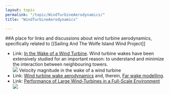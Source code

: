 ```yaml
---
layout: topic
permalink: "/topic/WindTurbineAerodynamics/"
title: "WindTurbineAerodynamics"

---
```


##A place for links and discussions about wind turbine aerodynamics, specifically related to [[Sailing And The Wolfe Island Wind Project]]

<ul>
<li> Link: <a href="http://www.fluent.com/about/news/newsletters/02v11i1/a1.htm">In the Wake of a Wind Turbine</a>.
Wind turbine wakes have been extensively studied for an important reason: to understand and minimize the interaction between neighbouring towers.
<div><a href="http://www.fluent.com/about/news/newsletters/02v11i1/a1.htm"><img src="http://www.fluent.com/about/news/newsletters/02v11i1/img/a1i5_lg.gif"></a>
Velocity magnitude in the wake of a wind turbine
</div>

<li> Link: <a href="http://www.windenergy.citg.tudelft.nl/content/research/pdfs/pias2003-njv.pdf">Wind turbine wake aerodynamics</a> and, therein, <a href="http://www.windenergy.citg.tudelft.nl/content/research/pdfs/pias2003-njv.pdf#page=29">Far wake modelling</a>.

<li> Link: <a href="http://www.efluids.com/efluids/gallery/gallery_pages/wind_turbine.htm">Performance of Large Wind-Turbines in a Full-Scale Environment</a>
<img src="http://www.efluids.com/efluids/gallery/gallery_images/spout_2.jpg">

</ul>



